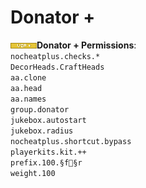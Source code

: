 # Donator +

![](../.gitbook/assets/vipplus.png)**Donator + Permissions**:\
`nocheatplus.checks.* `\
`DecorHeads.CraftHeads `\
`aa.clone `\
`aa.head `\
`aa.names `\
`group.donator `\
`jukebox.autostart `\
`jukebox.radius `\
`nocheatplus.shortcut.bypass `\
`playerkits.kit.++`\
`prefix.100.§f§r `\
`weight.100`
